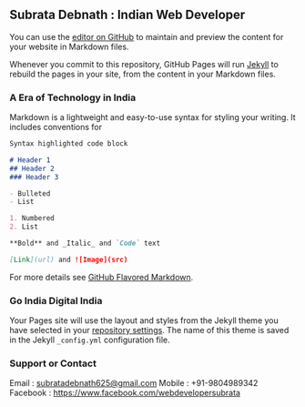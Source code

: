 ## Subrata Debnath : Indian Web Developer

You can use the [editor on GitHub](https://github.com/indianwebdeveloper/indianwebdeveloper.github.io/edit/master/index.md) to maintain and preview the content for your website in Markdown files.

Whenever you commit to this repository, GitHub Pages will run [Jekyll](https://jekyllrb.com/) to rebuild the pages in your site, from the content in your Markdown files.

### A  Era of Technology in India

Markdown is a lightweight and easy-to-use syntax for styling your writing. It includes conventions for

```markdown
Syntax highlighted code block

# Header 1
## Header 2
### Header 3

- Bulleted
- List

1. Numbered
2. List

**Bold** and _Italic_ and `Code` text

[Link](url) and ![Image](src)
```

For more details see [GitHub Flavored Markdown](https://guides.github.com/features/mastering-markdown/).

### Go India Digital India

Your Pages site will use the layout and styles from the Jekyll theme you have selected in your [repository settings](https://github.com/indianwebdeveloper/indianwebdeveloper.github.io/settings). The name of this theme is saved in the Jekyll `_config.yml` configuration file.

### Support or Contact

Email : subratadebnath625@gmail.com
Mobile : +91-9804989342
Facebook : https://www.facebook.com/webdevelopersubrata
